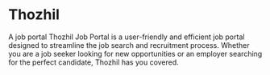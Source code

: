 # Thozhil
A job portal
Thozhil Job Portal is a user-friendly and efficient job portal designed to streamline the job search and recruitment process.
Whether you are a job seeker looking for new opportunities or an employer searching for the perfect candidate, Thozhil has you covered.
